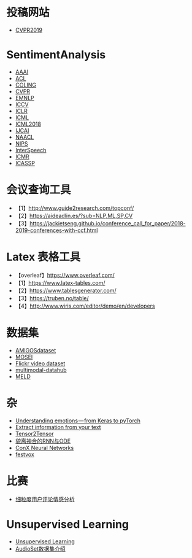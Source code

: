 # 投稿网站
  - [CVPR2019](https://cmt3.research.microsoft.com/User/Login?ReturnUrl=%2FConference%2FRecent)
# SentimentAnalysis

  - [AAAI](https://www.aaai.org/)
  - [ACL](http://dblp.uni-trier.de/db/conf/acl/)
  - [COLING](https://dblp.org/db/conf/coling/index)
  - [CVPR](https://dblp.uni-trier.de/db/conf/cvpr/)
  - [EMNLP](https://dblp.uni-trier.de/db/conf/emnlp/)
  - [ICCV](https://dblp.uni-trier.de/db/conf/iccv/)
  - [ICLR](https://iclr.cc/)
  - [ICML](https://icml.cc/)
  - [ICML2018](https://icml.cc/Conferences/2018/Schedule?type=Oral)
  - [IJCAI](https://www.ijcai.org/)
  - [NAACL](http://naacl.org/)
  - [NIPS](https://nips.cc/)
  - [InterSpeech](https://dblp.uni-trier.de/db/conf/interspeech/)
  - [ICMR](https://dblp.uni-trier.de/db/conf/mir/)
  - [ICASSP](https://dblp.uni-trier.de/db/conf/icassp/)
# 会议查询工具
  - 【1】http://www.guide2research.com/topconf/
  - 【2】https://aideadlin.es/?sub=NLP,ML,SP,CV
  - 【3】https://jackietseng.github.io/conference_call_for_paper/2018-2019-conferences-with-ccf.html
# Latex 表格工具
  - 【overleaf】https://www.overleaf.com/
  - 【1】https://www.latex-tables.com/
  - 【2】https://www.tablesgenerator.com/
  - 【3】https://truben.no/table/
  - 【4】http://www.wiris.com/editor/demo/en/developers
# 数据集
  - [AMIGOSdataset](http://www.eecs.qmul.ac.uk/mmv/datasets/amigos/index.html)
  - [MOSEI](http://immortal.multicomp.cs.cmu.edu/raw_datasets/)
  - [Flickr video dataset](https://projects.csail.mit.edu/soundnet/)
  - [multimodal-datahub](https://github.com/yyf17/multimodal-datahub)
  - [MELD](https://github.com/yyf17/MELD)
# 杂
  - [Understanding emotions — from Keras to pyTorch](https://medium.com/huggingface/understanding-emotions-from-keras-to-pytorch-3ccb61d5a983)
  - [Extract information from your text](https://azure.microsoft.com/en-us/services/cognitive-services/text-analytics/)
  - [Tensor2Tensor](https://github.com/tensorflow/tensor2tensor#speech-recognition)
  - [貌离神合的RNN与ODE](https://www.jiqizhixin.com/articles/2018-06-29-3)
  - [ConX Neural Networks](https://conx.readthedocs.io/en/latest/README.html)
  - [festvox](http://festvox.org/)
# 比赛
 - [细粒度用户评论情感分析](https://challenger.ai/competition/fsauor2018?type=myteam)
# Unsupervised Learning
 - [Unsupervised Learning](https://github.com/aleju/papers/edit/master/neural-nets/Deep_Clustering_for_Unsupervised_Learning_of_Visual_Features.md)
 - [AudioSet数据集介绍](https://zhuanlan.zhihu.com/p/38575723)
